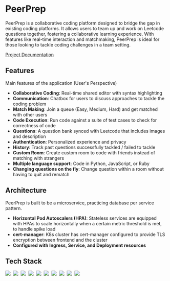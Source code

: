 # PeerPrep
PeerPrep is a collaborative coding platform designed to bridge the gap in existing coding platforms. It allows users to team up and work on Leetcode questions together, fostering a collaborative learning experience. With features like real-time interaction and matchmaking, PeerPrep is ideal for those looking to tackle coding challenges in a team setting.

<a href="https://docs.google.com/document/d/1Rtm1sSZUpHFsBxIw6-9CPRNGJyFG90Ql1ISGl1W6hnE/edit?usp=sharing">Project Documentation</a>

## Features

Main features of the application (User's Perspective)

- **Collaborative Coding**: Real-time shared editor with syntax highlighting
- **Communication**: Chatbox for users to discuss approaches to tackle the coding problem
- **Match Making**: Join a queue (Easy, Medium, Hard) and get matched with other users 
- **Code Execution**: Run code against a suite of test cases to check for correctness of code
- **Questions**: A question bank synced with Leetcode that includes images and description
- **Authentication**: Personalized experience and privacy
- **History**: Track past questions successfully tackled / failed to tackle
- **Custom Room**: Create custom room to code with friends instead of matching with strangers
- **Multiple language support**: Code in Python, JavaScript, or Ruby
- **Changing questions on the fly**: Change question within a room without having to quit and rematch

## Architecture
PeerPrep is built to be a microservice, practicing database per service pattern.

- **Horizontal Pod Autoscalers (HPA)**: Stateless services are equipped with HPAs to scale horizontally when a certain metric threshold is met, to handle spike load
- **cert-manager**: K8s cluster has cert-manager configured to provide TLS encryption between frontend and the cluster
- **Configured with Ingress, Service, and Deployment resources**

## Tech Stack
<div style="display: flex; gap: 8px; flex-wrap: wrap;">
    <img src="https://img.shields.io/badge/React-20232A?style=for-the-badge&logo=react&logoColor=61DAFB" />
    <img src="https://img.shields.io/badge/Socket.io-010101?&style=for-the-badge&logo=Socket.io&logoColor=white" />
    <img src="https://img.shields.io/badge/Docker-2CA5E0?style=for-the-badge&logo=docker&logoColor=white" />
    <img src="https://img.shields.io/badge/Kubernetes-3069DE?style=for-the-badge&logo=kubernetes&logoColor=white" />
    <img src="https://img.shields.io/badge/GitHub_Actions-2088FF?style=for-the-badge&logo=github-actions&logoColor=white" />
    <img src="https://img.shields.io/badge/Digital_Ocean-0080FF?style=for-the-badge&logo=DigitalOcean&logoColor=white" />
    <img src="https://img.shields.io/badge/PostgreSQL-316192?style=for-the-badge&logo=postgresql&logoColor=white" />
    <img src="https://img.shields.io/badge/MongoDB-4EA94B?style=for-the-badge&logo=mongodb&logoColor=white" />
    <img src="https://img.shields.io/badge/Express%20js-000000?style=for-the-badge&logo=express&logoColor=white" />
    <img src="https://img.shields.io/badge/Node%20js-339933?style=for-the-badge&logo=nodedotjs&logoColor=white" />
</div>
